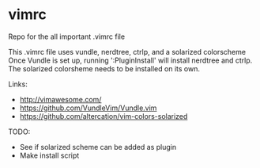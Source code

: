 # vimrc
Repo for the all important .vimrc file

This .vimrc file uses vundle, nerdtree, ctrlp, and a solarized colorscheme
Once Vundle is set up, running ':PluginInstall' will install nerdtree and
ctrlp. The solarized colorsheme needs to be installed on its own.

Links:
- http://vimawesome.com/
- https://github.com/VundleVim/Vundle.vim
- https://github.com/altercation/vim-colors-solarized

TODO: 
- See if solarized scheme can be added as plugin
- Make install script
